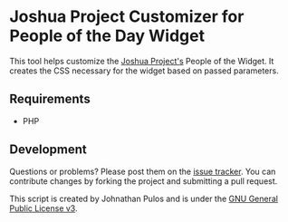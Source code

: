 Joshua Project Customizer for People of the Day Widget
======================================================

This tool helps customize the [Joshua Project's](http://www.joshuaproject.net/) People of the Widget.  It creates the CSS necessary for the widget based on passed parameters.

Requirements
------------

* PHP

Development
-----------

Questions or problems? Please post them on the [issue tracker](https://github.com/codemis/jp_widget_customizer/issues). You can contribute changes by forking the project and submitting a pull request.

This script is created by Johnathan Pulos and is under the [GNU General Public License v3](http://www.gnu.org/licenses/gpl-3.0-standalone.html).